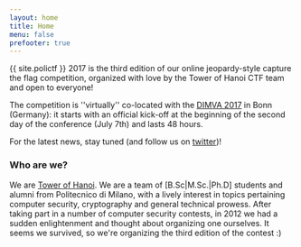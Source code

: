 ```yaml
---
layout: home
title: Home
menu: false
prefooter: true
---
```


{{ site.polictf }} 2017 is the third edition of our online jeopardy-style capture the flag competition, organized with love by the Tower of Hanoi CTF team and open to everyone!

The competition is ''virtually'' co-located with the [DIMVA 2017](https://itsec.cs.uni-bonn.de/dimva2017/) in Bonn (Germany): it starts with an official kick-off at the beginning of the second day of the conference (July 7th) and lasts 48 hours.

For the latest news, stay tuned (and follow us on [twitter](https://twitter.com/towerofhanoi))!

### Who are we?

We are [Tower of Hanoi](http://toh.necst.it).
We are a team of [B.Sc|M.Sc.|Ph.D] students and alumni
from Politecnico di Milano, with a lively interest in topics pertaining computer security, cryptography
and general technical prowess.
After taking part in a number of computer security contests, in 2012 we had a sudden enlightenment and
thought about organizing one ourselves.
It seems we survived, so we're organizing the third edition of the contest :)

